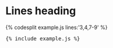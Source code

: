 # Lines heading

{% codesplit example.js lines:'3,4,7-9' %}

<pre class="codesplit" data-lines="3,4,7-9">{% include example.js %}</pre>
